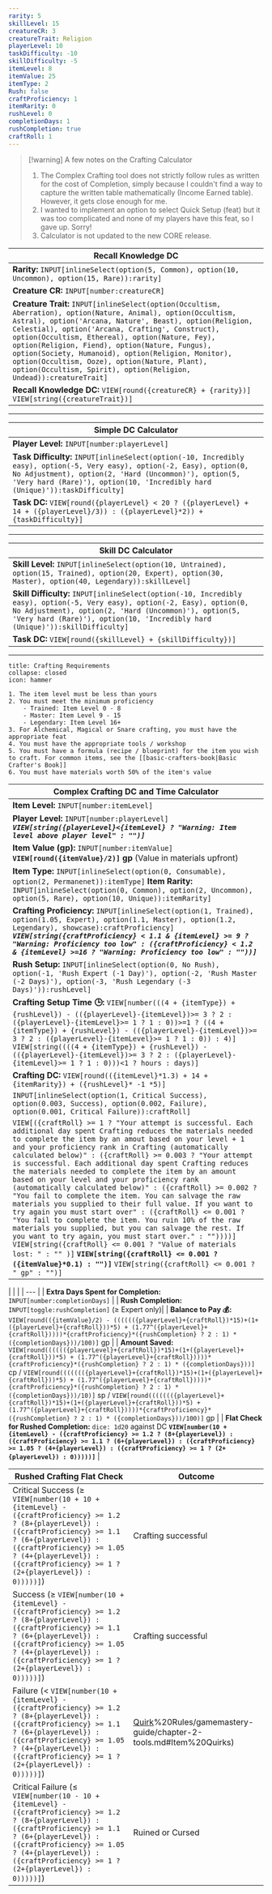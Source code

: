 ```yaml
---
rarity: 5
skillLevel: 15
creatureCR: 3
creatureTrait: Religion
playerLevel: 10
taskDifficulty: -10
skillDifficulty: -5
itemLevel: 8
itemValue: 25
itemType: 2
Rush: false
craftProficiency: 1
itemRarity: 0
rushLevel: 0
completionDays: 1
rushCompletion: true
craftRoll: 1
---
```



> [!warning] A few notes on the Crafting Calculator
> 1. The Complex Crafting tool does not strictly follow rules as written for the cost of Completion, simply because I couldn't find a way to capture the written table mathematically (Income Earned table). However, it gets close enough for me.
> 2. I wanted to implement an option to select Quick Setup (feat) but it was too complicated and none of my players have this feat, so I gave up. Sorry!
> 3. Calculator is not updated to the new CORE release.



| Recall Knowledge DC                                                                                 |                                                                                                                
| --------------------------------------------------------------------------------------------------- |
| **Rarity:** `INPUT[inlineSelect(option(5, Common), option(10, Uncommon), option(15, Rare)):rarity]` |                                                                                   
| **Creature CR:** `INPUT[number:creatureCR]`     |                                                     
| **Creature Trait:** `INPUT[inlineSelect(option(Occultism, Aberration), option(Nature, Animal), option(Occultism, Astral), option('Arcana, Nature', Beast), option(Religion, Celestial), option('Arcana, Crafting', Construct), option(Occultism, Ethereal), option(Nature, Fey), option(Religion, Fiend), option(Nature, Fungus), option(Society, Humanoid), option(Religion, Monitor), option(Occultism, Ooze), option(Nature, Plant), option(Occultism, Spirit), option(Religion, Undead)):creatureTrait]` |
| **Recall Knowledge DC:** `VIEW[round({creatureCR} + {rarity})]`    `VIEW[string({creatureTrait})]`                                   |

---

| Simple DC Calculator                                                                                 |                                                                                                                
| --------------------------------------------------------------------------------------------------- |
| **Player Level:** `INPUT[number:playerLevel]` |                                                                                                                  
| **Task Difficulty:** `INPUT[inlineSelect(option(-10, Incredibly easy), option(-5, Very easy), option(-2, Easy), option(0, No Adjustment), option(2, 'Hard (Uncommon)'), option(5, 'Very hard (Rare)'), option(10, 'Incredibly hard (Unique)')):taskDifficulty]` |
| **Task DC:** `VIEW[round({playerLevel} < 20 ? ({playerLevel} + 14 + ({playerLevel}/3)) : ({playerLevel}*2)) + {taskDifficulty}]`  |

---

| Skill DC Calculator                                                                                 |                                                                                                                
| --------------------------------------------------------------------------------------------------- |
| **Skill Level:** `INPUT[inlineSelect(option(10, Untrained), option(15, Trained), option(20, Expert), option(30, Master), option(40, Legendary)):skillLevel]` |                                                                                                                  
| **Skill Difficulty:** `INPUT[inlineSelect(option(-10, Incredibly easy), option(-5, Very easy), option(-2, Easy), option(0, No Adjustment), option(2, 'Hard (Uncommon)'), option(5, 'Very hard (Rare)'), option(10, 'Incredibly hard (Unique)')):skillDifficulty]` |
| **Task DC:** `VIEW[round({skillLevel} + {skillDifficulty})]`|

---
```ad-info
title: Crafting Requirements
collapse: closed
icon: hammer

1. The item level must be less than yours
2. You must meet the minimum proficiency
	- Trained: Item Level 0 - 8
	- Master: Item Level 9 - 15
	- Legendary: Item Level 16+
3. For Alchemical, Magical or Snare crafting, you must have the appropriate feat
4. You must have the appropriate tools / workshop
5. You must have a formula (recipe / blueprint) for the item you wish to craft. For common items, see the [[basic-crafters-book|Basic Crafter's Book]]
6. You must have materials worth 50% of the item's value

```



| Complex Crafting DC and Time Calculator                                                                                 |                                                                                                                
| -------------- |
| **Item Level:** `INPUT[number:itemLevel]` |       
| **Player Level:** `INPUT[number:playerLevel]` _**`VIEW[string({playerLevel}<{itemLevel} ? "Warning: Item level above player level" : "")]`**_|
| **Item Value (gp):** `INPUT[number:itemValue]` **`VIEW[round({itemValue}/2)]` gp** (Value in materials upfront)|
| **Item Type:** `INPUT[inlineSelect(option(0, Consumable), option(2, Permanenet)):itemType]`  **Item Rarity:** `INPUT[inlineSelect(option(0, Common), option(2, Uncommon), option(5, Rare), option(10, Unique)):itemRarity]`|
| **Crafting Proficiency:** `INPUT[inlineSelect(option(1, Trained), option(1.05, Expert), option(1.1, Master), option(1.2, Legendary), showcase):craftProficiency]` _**`VIEW[string({craftProficiency} < 1.1 & {itemLevel} >= 9 ? "Warning: Proficiency too low" : ({craftProficiency} < 1.2 & {itemLevel} >=16 ? "Warning: Proficiency too low" : ""))]`**_ |
| **Rush Setup:** `INPUT[inlineSelect(option(0, No Rush), option(-1, 'Rush Expert (-1 Day)'), option(-2, 'Rush Master (-2 Days)'), option(-3, 'Rush Legendary (-3 Days)')):rushLevel]` |
| **Crafting Setup Time 🕒:** `VIEW[number(((4 + {itemType}) + {rushLevel}) - (({playerLevel}-{itemLevel})>= 3 ? 2 : ({playerLevel}-{itemLevel}>= 1 ? 1 : 0))>=1 ? ((4 + {itemType}) + {rushLevel}) - (({playerLevel}-{itemLevel})>= 3 ? 2 : ({playerLevel}-{itemLevel}>= 1 ? 1 : 0)) : 4)]` `VIEW[string((((4 + {itemType}) + {rushLevel}) - (({playerLevel}-{itemLevel})>= 3 ? 2 : ({playerLevel}-{itemLevel}>= 1 ? 1 : 0)))<1 ? hours : days)]`|
| **Crafting DC:** `VIEW[round(({itemLevel}*1.3) + 14 + {itemRarity}) + ({rushLevel}* -1 *5)]`                                   |
| `INPUT[inlineSelect(option(1, Critical Success), option(0.003, Success), option(0.002, Failure), option(0.001, Critical Failure)):craftRoll]`|
| `VIEW[({craftRoll} >= 1 ? "Your attempt is successful. Each additional day spent Crafting reduces the materials needed to complete the item by an amout based on your level + 1 and your proficiency rank in Crafting (automatically calculated below)" : ({craftRoll} >= 0.003 ? "Your attempt is successful. Each additional day spent Crafting reduces the materials needed to complete the item by an amount based on your level and your proficiency rank (automatically calculated below)" : ({craftRoll} >= 0.002 ? "You fail to complete the item. You can salvage the raw materials you supplied to their full value. If you want to try again you must start over" : ({craftRoll} <= 0.001 ? "You fail to complete the item. You ruin 10% of the raw materials you supplied, but you can salvage the rest. If you want to try again, you must start over." : ""))))]` `VIEW[string({craftRoll} <= 0.001 ? "Value of materials lost: " : "" )]` **`VIEW[string({craftRoll} <= 0.001 ?  ({itemValue}*0.1) : "")]`** `VIEW[string({craftRoll} <= 0.001 ? " gp" : "")]`|

|  |  |
| --- |
| **Extra Days Spent for Completion:** `INPUT[number:completionDays]` |
| **Rush Completion:** `INPUT[toggle:rushCompletion]` (≥ Expert only)|
| **Balance to Pay 💰:** `VIEW[round(({itemValue}/2) - (((((({playerLevel}+{craftRoll})*15)+(1+({playerLevel}+{craftRoll}))*5) + (1.77^({playerLevel}+{craftRoll}))))*{craftProficiency}*({rushCompletion} ? 2 : 1) * ({completionDays}))/100)]` gp |
| **Amount Saved:** `VIEW[round(((((({playerLevel}+{craftRoll})*15)+(1+({playerLevel}+{craftRoll}))*5) + (1.77^({playerLevel}+{craftRoll}))))*{craftProficiency}*({rushCompletion} ? 2 : 1) * ({completionDays}))]` cp  /  `VIEW[round((((((({playerLevel}+{craftRoll})*15)+(1+({playerLevel}+{craftRoll}))*5) + (1.77^({playerLevel}+{craftRoll}))))*{craftProficiency}*({rushCompletion} ? 2 : 1) * ({completionDays}))/10)]` sp  /  `VIEW[round((((((({playerLevel}+{craftRoll})*15)+(1+({playerLevel}+{craftRoll}))*5) + (1.77^({playerLevel}+{craftRoll}))))*{craftProficiency}*({rushCompletion} ? 2 : 1) * ({completionDays}))/100)]` gp |
| **Flat Check for Rushed Completion:** `dice: 1d20` against DC **`VIEW[number(10 + {itemLevel} - ({craftProficiency} >= 1.2 ? (8+{playerLevel}) : ({craftProficiency} >= 1.1 ? (6+{playerLevel}) : ({craftProficiency} >= 1.05 ? (4+{playerLevel}) : ({craftProficiency} >= 1 ? (2+{playerLevel}) : 0)))))]`** |


| Rushed Crafting Flat Check | Outcome |
| ---- | ----- |
| Critical Success (≥ `VIEW[number(10 + 10 + {itemLevel} - ({craftProficiency} >= 1.2 ? (8+{playerLevel}) : ({craftProficiency} >= 1.1 ? (6+{playerLevel}) : ({craftProficiency} >= 1.05 ? (4+{playerLevel}) : ({craftProficiency} >= 1 ? (2+{playerLevel}) : 0)))))]`) | Crafting successful |
| Success (≥ `VIEW[number(10 + {itemLevel} - ({craftProficiency} >= 1.2 ? (8+{playerLevel}) : ({craftProficiency} >= 1.1 ? (6+{playerLevel}) : ({craftProficiency} >= 1.05 ? (4+{playerLevel}) : ({craftProficiency} >= 1 ? (2+{playerLevel}) : 0)))))]`) | Crafting successful |
| Failure (< `VIEW[number(10 + {itemLevel} - ({craftProficiency} >= 1.2 ? (8+{playerLevel}) : ({craftProficiency} >= 1.1 ? (6+{playerLevel}) : ({craftProficiency} >= 1.05 ? (4+{playerLevel}) : ({craftProficiency} >= 1 ? (2+{playerLevel}) : 0)))))]`) | [Quirk](../3)%20Rules/gamemastery-guide/chapter-2-tools.md#Item%20Quirks) |
| Critical Failure (≤ `VIEW[number(10 - 10 + {itemLevel} - ({craftProficiency} >= 1.2 ? (8+{playerLevel}) : ({craftProficiency} >= 1.1 ? (6+{playerLevel}) : ({craftProficiency} >= 1.05 ? (4+{playerLevel}) : ({craftProficiency} >= 1 ? (2+{playerLevel}) : 0)))))]`)| Ruined or Cursed |
